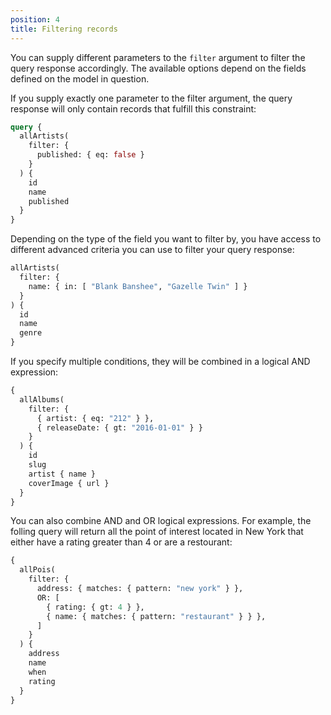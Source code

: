 ```yaml
---
position: 4
title: Filtering records
---
```


You can supply different parameters to the `filter` argument to filter the query response accordingly. The available options depend on the fields defined on the model in question.

If you supply exactly one parameter to the filter argument, the query response will only contain records that fulfill this constraint:

```graphql
query {
  allArtists(
    filter: {
      published: { eq: false }
    }
  ) {
    id
    name
    published
  }
}
```

Depending on the type of the field you want to filter by, you have access to different advanced criteria you can use to filter your query response:

```graphql
allArtists(
  filter: {
    name: { in: [ "Blank Banshee", "Gazelle Twin" ] }
  }
) {
  id
  name
  genre
}
```

If you specify multiple conditions, they will be combined in a logical AND expression:

```graphql
{
  allAlbums(
    filter: {
      { artist: { eq: "212" } },
      { releaseDate: { gt: "2016-01-01" } }
    }
  ) {
    id
    slug
    artist { name }
    coverImage { url }
  }
}
```

You can also combine AND and OR logical expressions. For example, the folling 
query will return all the point of interest located in New York that either have
a rating greater than 4 or are a restourant:

```graphql
{
  allPois(
    filter: {
      address: { matches: { pattern: "new york" } },
      OR: [
        { rating: { gt: 4 } },
        { name: { matches: { pattern: "restaurant" } } },
      ]
    }
  ) {
    address
    name
    when
    rating
  }
}
```
